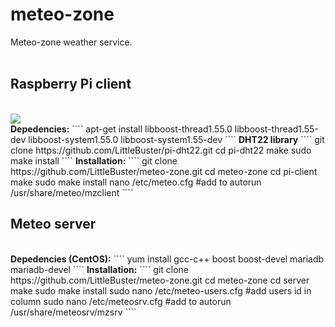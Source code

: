 # meteo-zone
Meteo-zone weather service.<br><br>
<h2>Raspberry Pi client</h2><br>
<img src="http://s017.radikal.ru/i417/1601/c3/d44363bc983a.png" /><br>
<b>Depedencies:</b>
````
apt-get install libboost-thread1.55.0 libboost-thread1.55-dev libboost-system1.55.0 libboost-system1.55-dev
````
<b>DHT22 library</b>
````
git clone https://github.com/LittleBuster/pi-dht22.git
cd pi-dht22
make
sudo make install
````
<b>Installation:</b>
````
git clone https://github.com/LittleBuster/meteo-zone.git
cd meteo-zone
cd pi-client
make
sudo make install
nano /etc/meteo.cfg
#add to autorun /usr/share/meteo/mzclient
````
<h2>Meteo server</h2><br>
<b>Depedencies (CentOS):</b>
````
yum install gcc-c++ boost boost-devel mariadb mariadb-devel
````
<b>Installation:</b>
````
git clone https://github.com/LittleBuster/meteo-zone.git
cd meteo-zone
cd server
make
sudo make install
sudo nano /etc/meteo-users.cfg #add users id in column
sudo nano /etc/meteosrv.cfg
#add to autorun /usr/share/meteosrv/mzsrv
````
